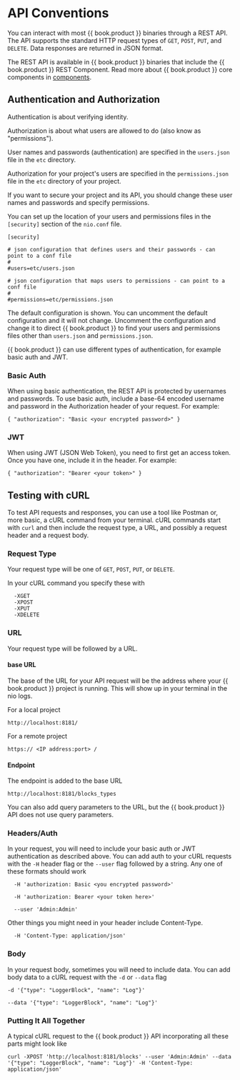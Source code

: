 # API Conventions

You can interact with most {{ book.product }} binaries through a REST API. The API supports the standard HTTP request types of `GET`, `POST`, `PUT`, and `DELETE`. Data responses are returned in JSON format.

The REST API is available in {{ book.product }} binaries that include the {{ book.product }} REST Component. Read more about {{ book.product }} core components in [components](../components/README.md).

## Authentication and Authorization

Authentication is about verifying identity.

Authorization is about what users are allowed to do (also know as "permissions").

User names and passwords (authentication) are specified in the `users.json` file in the `etc` directory.

Authorization for your project's users are specified in the `permissions.json` file in the `etc` directory of your project.

If you want to secure your project and its API, you should change these user names and passwords and specify permissions.

You can set up the location of your users and permissions files in the `[security]` section of the `nio.conf` file.

```
[security]

# json configuration that defines users and their passwords - can point to a conf file
#
#users=etc/users.json

# json configuration that maps users to permissions - can point to a conf file
#
#permissions=etc/permissions.json
```

The default configuration is shown. You can uncomment the default configuration and it will not change. Uncomment the configuration and change it to direct {{ book.product }} to find your users and permissions files other than `users.json` and `permissions.json`.

{{ book.product }} can use different types of authentication, for example basic auth and JWT.

### Basic Auth

When using basic authentication, the REST API is protected by usernames and passwords. To use basic auth, include a base-64 encoded username and password in the Authorization header of your request. For example:

`{ "authorization": "Basic <your encrypted password>" }`

### JWT

When using JWT (JSON Web Token), you need to first get an access token. Once you have one, include it in the header. For example:

`{ "authorization": "Bearer <your token>" }`

## Testing with cURL

To test API requests and responses, you can use a tool like Postman or, more basic, a cURL command from your terminal. cURL commands start with `curl` and then include the request type, a URL, and possibly a request header and a request body.

### Request Type
Your request type will be one of `GET`, `POST`, `PUT`, or `DELETE`.

In your cURL command you specify these with

      -XGET
      -XPOST
      -XPUT
      -XDELETE

### URL
Your request type will be followed by a URL.

#### base URL
The base of the URL for your API request will be the address where your {{ book.product }} project is running. This will show up in your terminal in the nio logs.

For a local project

    http://localhost:8181/

For a remote project

    https:// <IP address:port> /

#### Endpoint

The endpoint is added to the base URL

    http://localhost:8181/blocks_types

You can also add query parameters to the URL, but the {{ book.product }} API does not use query parameters.

### Headers/Auth

In your request, you will need to include your basic auth or JWT authentication as described above. You can add auth to your cURL requests with the `-H` header flag or the `--user` flag followed by a string. Any one of these formats should work

      -H 'authorization: Basic <you encrypted password>'

      -H 'authorization: Bearer <your token here>'

      --user 'Admin:Admin'

Other things you might need in your header include Content-Type.

      -H 'Content-Type: application/json'

### Body

In your request body, sometimes you will need to include data. You can add body data to a cURL request with the `-d` or `--data` flag

    -d '{"type": "LoggerBlock", "name": "Log"}'

    --data '{"type": "LoggerBlock", "name": "Log"}'


### Putting It All Together

A typical cURL request to the {{ book.product }} API incorporating all these parts might look like

    curl -XPOST 'http://localhost:8181/blocks' --user 'Admin:Admin' --data '{"type": "LoggerBlock", "name": "Log"}' -H 'Content-Type: application/json'

